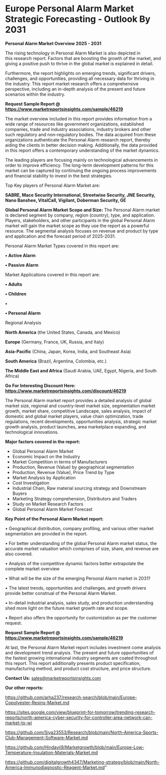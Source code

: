 # Europe Personal Alarm Market Strategic Forecasting - Outlook By 2031

<Strong> Personal Alarm Market Overview 2025 - 2031</strong>

The rising technology in Personal Alarm Market is also depicted in this research report. Factors that are boosting the growth of the market, and giving a positive push to thrive in the global market is explained in detail.

Furthermore, the report highlights on emerging trends, significant drivers, challenges, and opportunities, providing all necessary data for thriving in the industry. This report market research offers a comprehensive perspective, including an in-depth analysis of the present and future scenarios within the industry.

<strong>Request Sample Report @ <a href=https://www.marketreportsinsights.com/sample/46219>https://www.marketreportsinsights.com/sample/46219</a></strong>

The market overview included in this report provides information from a wide range of resources like government organizations, established companies, trade and industry associations, industry brokers and other such regulatory and non-regulatory bodies. The data acquired from these organizations authenticate the Personal Alarm research report, thereby aiding the clients in better decision making. Additionally, the data provided in this report offers a contemporary understanding of the market dynamics.

The leading players are focusing mainly on technological advancements in order to improve efficiency. The long-term development patterns for this market can be captured by continuing the ongoing process improvements and financial stability to invest in the best strategies.

Top Key players of Personal Alarm Market are:

<strong>SABRE, Mace Security International, Streetwise Security, JNE Security, Nano Banshee, VitalCall, Vigilant, Doberman Security, GE</strong>

<strong><b>Global Personal Alarm Market Scope and Size:</b></strong>
The Personal Alarm market is declared segment by company, region (country), type, and application. Players, stakeholders, and other participants in the global Personal Alarm market will gain the market scope as they use the report as a powerful resource. The segmental analysis focuses on revenue and product by type and application and the forecast period of 2025-2031.

Personal Alarm Market Types covered in this report are:

<strong>•  Active Alarm

•  Passive Alarm</strong>

Market Applications covered in this report are:

<strong>•  Adults

•  Children

•  

•  Personal Alarm</strong> 

Regional Analysis

<strong>North America</strong> (the United States, Canada, and Mexico)

<strong>Europe</strong> (Germany, France, UK, Russia, and Italy)

<strong>Asia-Pacific</strong> (China, Japan, Korea, India, and Southeast Asia)

<strong>South America</strong> (Brazil, Argentina, Colombia, etc.)

<strong>The Middle East and Africa</strong> (Saudi Arabia, UAE, Egypt, Nigeria, and South Africa)

<strong>Go For Interesting Discount Here: <a href=https://www.marketreportsinsights.com/discount/46219>https://www.marketreportsinsights.com/discount/46219</a></strong>

The Personal Alarm market report provides a detailed analysis of global market size, regional and country-level market size, segmentation market growth, market share, competitive Landscape, sales analysis, impact of domestic and global market players, value chain optimization, trade regulations, recent developments, opportunities analysis, strategic market growth analysis, product launches, area marketplace expanding, and technological innovations.

<strong><b>Major factors covered in the report:</b></strong>
<ul>
  <li>Global Personal Alarm Market </li>
  <li>Economic Impact on the Industry</li>
  <li>Market Competition in terms of Manufacturers</li>
  <li>Production, Revenue (Value) by geographical segmentation</li>
  <li>Production, Revenue (Value), Price Trend by Type</li>
  <li>Market Analysis by Application</li>
  <li>Cost Investigation</li>
  <li>Industrial Chain, Raw material sourcing strategy and Downstream Buyers</li>
  <li>Marketing Strategy comprehension, Distributors and Traders</li>
  <li>Study on Market Research Factors</li>
  <li>Global Personal Alarm Market Forecast</li>
</ul>

<strong><b>Key Point of the Personal Alarm Market report:</b></strong>

• Geographical distribution, company profiling, and various other market segmentation are provided in the report.

• For better understanding of the global Personal Alarm market status, the accurate market valuation which comprises of size, share, and revenue are also covered.

• Analysis of the competitive dynamic factors better extrapolate the complete market overview

• What will be the size of the emerging Personal Alarm market in 2031?

• The latest trends, opportunities and challenges, and growth drivers provide better construal of the Personal Alarm Market.

• In-detail industrial analysis, sales study, and production understanding shed more light on the future market growth rate and scope.

• Report also offers the opportunity for customization as per the customer request.

<strong>Request Sample Report @ <a href=https://www.marketreportsinsights.com/sample/46219>https://www.marketreportsinsights.com/sample/46219</a></strong>

At last, the Personal Alarm Market report includes investment come analysis and development trend analysis. The present and future opportunities of the fastest growing international industry segments are coated throughout this report. This report additionally presents product specification, manufacturing method, and product cost structure, and price structure.

<strong>Contact Us:</strong>
sales@marketreportsinsights.com

<strong>Our other reports:</strong>

<a href=https://github.com/arha237/research-search/blob/main/Europe-Copolyester-Resins-Market.md>https://github.com/arha237/research-search/blob/main/Europe-Copolyester-Resins-Market.md</a>

<a href=https://sites.google.com/view/blueprint-for-tomorrow/trending-research-reports/north-america-cyber-security-for-controller-area-network-can-market-to-wi>https://sites.google.com/view/blueprint-for-tomorrow/trending-research-reports/north-america-cyber-security-for-controller-area-network-can-market-to-wi</a>

<a href=https://github.com/Siya23553/Research/blob/main/North-America-Sports-Club-Management-Software-Market.md>https://github.com/Siya23553/Research/blob/main/North-America-Sports-Club-Management-Software-Market.md</a>

<a href=https://github.com/Hindavii9/Marketgrowth/blob/main/Europe-Low-Temperature-Insulation-Materials-Market.md>https://github.com/Hindavii9/Marketgrowth/blob/main/Europe-Low-Temperature-Insulation-Materials-Market.md</a>

<a href=https://github.com/digitalgrowth4347/Marketing-strategy/blob/main/North-America-Immunodiagnostic-Reagent-Market.md>https://github.com/digitalgrowth4347/Marketing-strategy/blob/main/North-America-Immunodiagnostic-Reagent-Market.md</a>"
